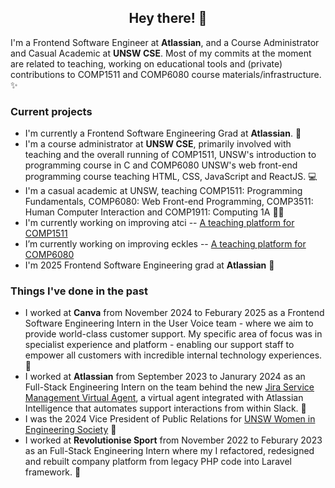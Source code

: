 <h2><center>Hey there! 👋</center></h3>

I'm a Frontend Software Engineer at <strong>Atlassian</strong>, and a Course Administrator and Casual Academic at <strong>UNSW CSE</strong>. Most of my commits at the moment are related to teaching, working on educational tools and (private) contributions to COMP1511 and COMP6080 course materials/infrastructure. ✨

<h3>Current projects</h3>
<ul>
<li>I'm currently a Frontend Software Engineering Grad at <strong>Atlassian</strong>. 💙</li>
<li>I'm a course administrator at <strong>UNSW CSE</strong>, primarily involved with teaching and the overall running of COMP1511, UNSW's introduction to programming course in C and COMP6080 UNSW's web front-end programming course teaching HTML, CSS, JavaScript and ReactJS. 💻</li>
<li>I'm a casual academic at UNSW, teaching COMP1511: Programming Fundamentals, COMP6080: Web Front-end Programming, COMP3511: Human Computer Interaction and COMP1911: Computing 1A 👩‍🏫</li>
<li>I'm currently working on improving atci -- <a href="https://cgi.cse.unsw.edu.au/~cs1511/current/"> A teaching platform for COMP1511</a></li>
<li>I’m currently working on improving eckles -- <a href="https://github.com/chamhayden/eckles">A teaching platform for COMP6080</a></li>
<li>I'm 2025 Frontend Software Engineering grad at <strong>Atlassian</strong> 🎉</li>
</ul>

<h3>Things I've done in the past</h3>
<ul>
<li>I worked at <strong>Canva</strong> from November 2024 to Feburary 2025 as a Frontend Software Engineering Intern in the User Voice team - where we aim to provide world-class customer support. My specific area of focus was in specialist experience and platform - enabling our support staff to empower all customers with incredible internal technology experiences. 🥳</li>
<li>I worked at <strong>Atlassian</strong> from September 2023 to Janurary 2024 as an Full-Stack Engineering Intern on the team behind the new <a href = "https://www.atlassian.com/software/jira/service-management/features/itsm/virtual-agent">Jira Service Management Virtual Agent</a>, a virtual agent integrated with Atlassian Intelligence that automates support interactions from within Slack. 🤩</li>
<li>I was the 2024 Vice President of Public Relations for <a href = "https://www.wiesoc.com/">UNSW Women in Engineering Society</a> 💜</li>
<li>I worked at <strong>Revolutionise Sport</strong> from November 2022 to Feburary 2023 as an Full-Stack Engineering Intern where my I refactored, redesigned and rebuilt company platform from legacy PHP code into Laravel framework. 🥰</li>
</ul>
